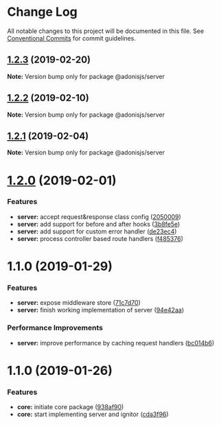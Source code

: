 # Change Log

All notable changes to this project will be documented in this file.
See [Conventional Commits](https://conventionalcommits.org) for commit guidelines.

## [1.2.3](https://github.com/adonisjs/adonis-framework/tree/master/packages/server/compare/@adonisjs/server@1.2.2...@adonisjs/server@1.2.3) (2019-02-20)

**Note:** Version bump only for package @adonisjs/server





## [1.2.2](https://github.com/adonisjs/adonis-framework/tree/master/packages/server/compare/@adonisjs/server@1.2.1...@adonisjs/server@1.2.2) (2019-02-10)

**Note:** Version bump only for package @adonisjs/server





## [1.2.1](https://github.com/adonisjs/adonis-framework/tree/master/packages/server/compare/@adonisjs/server@1.2.0...@adonisjs/server@1.2.1) (2019-02-04)

**Note:** Version bump only for package @adonisjs/server





# [1.2.0](https://github.com/adonisjs/adonis-framework/tree/master/packages/server/compare/@adonisjs/server@1.1.0...@adonisjs/server@1.2.0) (2019-02-01)


### Features

* **server:** accept request&response class config ([2050009](https://github.com/adonisjs/adonis-framework/tree/master/packages/server/commit/2050009))
* **server:** add support for before and after hooks ([3b8fe5e](https://github.com/adonisjs/adonis-framework/tree/master/packages/server/commit/3b8fe5e))
* **server:** add support for custom error handler ([de23ec4](https://github.com/adonisjs/adonis-framework/tree/master/packages/server/commit/de23ec4))
* **server:** process controller based route handlers ([f485376](https://github.com/adonisjs/adonis-framework/tree/master/packages/server/commit/f485376))





# 1.1.0 (2019-01-29)


### Features

* **server:** expose middleware store ([71c7d70](https://github.com/adonisjs/adonis-framework/tree/master/packages/core/commit/71c7d70))
* **server:** finish working implementation of server ([94e42aa](https://github.com/adonisjs/adonis-framework/tree/master/packages/core/commit/94e42aa))


### Performance Improvements

* **server:** improve performance by caching request handlers ([bc014b6](https://github.com/adonisjs/adonis-framework/tree/master/packages/core/commit/bc014b6))





# 1.1.0 (2019-01-26)


### Features

* **core:** initiate core package ([938af90](https://github.com/adonisjs/adonis-framework/tree/master/packages/core/commit/938af90))
* **core:** start implementing server and ignitor ([cda3f96](https://github.com/adonisjs/adonis-framework/tree/master/packages/core/commit/cda3f96))
